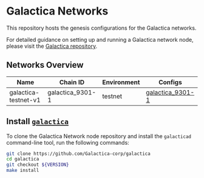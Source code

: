 # Galactica Networks

This repository hosts the genesis configurations for the Galactica networks.

For detailed guidance on setting up and running a Galactica network node, please visit the [Galactica repository](https://github.com/Galactica-corp/galactica).

## Networks Overview

| Name                 | Chain ID         | Environment | Configs                                                |
|----------------------|------------------|-------------|--------------------------------------------------------|
| galactica-testnet-v1 | galactica_9301-1 | testnet     | [galactica_9301-1](./galactica_9301-1) |

## Install [`galactica`](https://github.com/Galactica-corp/galactica)

To clone the Galactica Network node repository and install the `galacticad` command-line tool, run the following commands:

```sh
git clone https://github.com/Galactica-corp/galactica
cd galactica
git checkout ${VERSION}
make install
```
